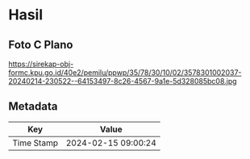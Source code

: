 # Hasil

## Foto C Plano

https://sirekap-obj-formc.kpu.go.id/40e2/pemilu/ppwp/35/78/30/10/02/3578301002037-20240214-230522--64153497-8c26-4567-9a1e-5d328085bc08.jpg


## Metadata

| Key        | Value               |
| ---------- | ------------------- |
| Time Stamp | 2024-02-15 09:00:24 |



